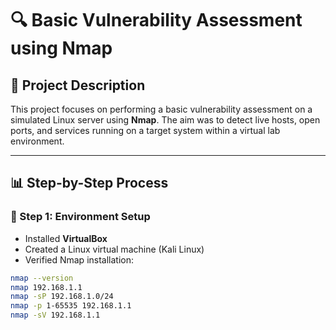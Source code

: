 # 🔍 Basic Vulnerability Assessment using Nmap

## 📄 Project Description
This project focuses on performing a basic vulnerability assessment on a simulated Linux server using **Nmap**. The aim was to detect live hosts, open ports, and services running on a target system within a virtual lab environment.

---

## 📊 Step-by-Step Process

### 📌 Step 1: Environment Setup
- Installed **VirtualBox**
- Created a Linux virtual machine (Kali Linux)
- Verified Nmap installation:
```bash
nmap --version
nmap 192.168.1.1
nmap -sP 192.168.1.0/24
nmap -p 1-65535 192.168.1.1
nmap -sV 192.168.1.1
